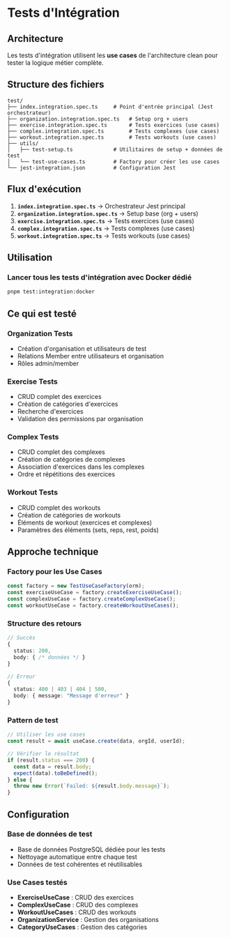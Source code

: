 # Tests d'Intégration

## Architecture

Les tests d'intégration utilisent les **use cases** de l'architecture clean pour tester la logique métier complète.

## Structure des fichiers

```
test/
├── index.integration.spec.ts     # Point d'entrée principal (Jest orchestrateur)
├── organization.integration.spec.ts   # Setup org + users
├── exercise.integration.spec.ts       # Tests exercices (use cases)
├── complex.integration.spec.ts        # Tests complexes (use cases)
├── workout.integration.spec.ts        # Tests workouts (use cases)
├── utils/
│   ├── test-setup.ts             # Utilitaires de setup + données de test
│   └── test-use-cases.ts         # Factory pour créer les use cases
└── jest-integration.json         # Configuration Jest
```

## Flux d'exécution

1. **`index.integration.spec.ts`** → Orchestrateur Jest principal
2. **`organization.integration.spec.ts`** → Setup base (org + users)
3. **`exercise.integration.spec.ts`** → Tests exercices (use cases)
4. **`complex.integration.spec.ts`** → Tests complexes (use cases)
5. **`workout.integration.spec.ts`** → Tests workouts (use cases)

## Utilisation

### Lancer tous les tests d'intégration avec Docker dédié

```bash
pnpm test:integration:docker
```

## Ce qui est testé

### Organization Tests
- Création d'organisation et utilisateurs de test
- Relations Member entre utilisateurs et organisation
- Rôles admin/member

### Exercise Tests
- CRUD complet des exercices
- Création de catégories d'exercices
- Recherche d'exercices
- Validation des permissions par organisation

### Complex Tests
- CRUD complet des complexes
- Création de catégories de complexes
- Association d'exercices dans les complexes
- Ordre et répétitions des exercices

### Workout Tests
- CRUD complet des workouts
- Création de catégories de workouts
- Éléments de workout (exercices et complexes)
- Paramètres des éléments (sets, reps, rest, poids)

## Approche technique

### Factory pour les Use Cases

```typescript
const factory = new TestUseCaseFactory(orm);
const exerciseUseCase = factory.createExerciseUseCase();
const complexUseCase = factory.createComplexUseCase();
const workoutUseCase = factory.createWorkoutUseCases();
```

### Structure des retours

```typescript
// Succès
{
  status: 200,
  body: { /* données */ }
}

// Erreur
{
  status: 400 | 403 | 404 | 500,
  body: { message: "Message d'erreur" }
}
```

### Pattern de test

```typescript
// Utiliser les use cases
const result = await useCase.create(data, orgId, userId);

// Vérifier le résultat
if (result.status === 200) {
  const data = result.body;
  expect(data).toBeDefined();
} else {
  throw new Error(`Failed: ${result.body.message}`);
}
```

## Configuration

### Base de données de test
- Base de données PostgreSQL dédiée pour les tests
- Nettoyage automatique entre chaque test
- Données de test cohérentes et réutilisables

### Use Cases testés
- **ExerciseUseCase** : CRUD des exercices
- **ComplexUseCase** : CRUD des complexes
- **WorkoutUseCases** : CRUD des workouts
- **OrganizationService** : Gestion des organisations
- **CategoryUseCases** : Gestion des catégories 